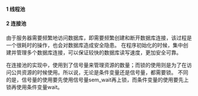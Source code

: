#### 1 线程池


#### 2 连接池
由于服务器需要频繁地访问数据库，即需要频繁创建和断开数据库连接，该过程是一个很耗时的操作，也会对数据库造成安全隐患。
在程序初始化的时候，集中创建并管理多个数据库连接，可以保证较快的数据库读写速度，更加安全可靠。

在连接池的实现中，使用到了信号量来管理资源的数量；而锁的使用则是为了在访问公共资源的时候使用。所以说，无论是条件变量还是信号量，都需要锁。
不同的是，信号量的使用要先使用信号量sem_wait再上锁，而条件变量的使用要先上锁再使用条件变量wait。